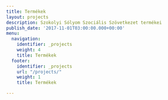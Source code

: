 ```yaml
---
title: Termékek
layout: projects
description: Szokolyi Sólyom Szociális Szövetkezet termékei
publish_date: '2017-11-01T03:00:00.000+00:00'
menu:
  navigation:
    identifier: _projects
    weight: 4
    title: Termékek
  footer:
    identifier: _projects
    url: "/projects/"
    weight: 1
    title: Termékek

---
```

